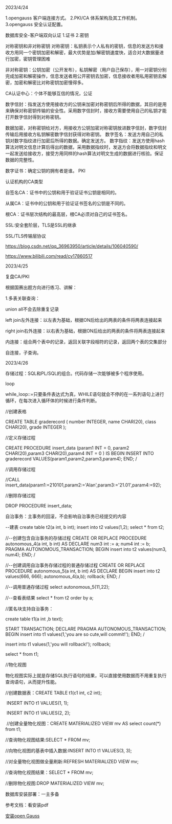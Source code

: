 2023/4/24

1.opengauss 客户端连接方式。
2.PKI/CA 体系架构及其工作机制。
3.opengauss 安全认证配置。



数据库安全-客户端双向认证
1.证书
2.密钥

对称密钥和非对称密钥
对称密钥：私钥表示个人私有的密钥，信息的发送方和接收方用同一个密钥加密和解密，最大优势是加/解密钥速度快，适合对大数据量进行加密，密钥管理困难

非对称密钥：公钥加密（公开发布），私钥解密（用户自己保存），用一对密钥分别完成加密和解密操作，信息发送者用公开密钥去加密，信息接收者用私用密钥去解密，加密和解密比对称密钥加密慢得多。

CA认证中心：个体不能够互信的情况，公证


数字信封：指发送方使用接收方的公钥来加密对称密钥后所得的数据，其目的是用来确保对称密钥传输的安全性。采用数字信封时，接收方需要使用自己的私钥才能打开数字信封得到对称密钥。

数据加密，对称密钥给对方，用接收方公钥加密对称密钥放进数字信封，数字信封传输后用接收方私钥解密数字信封获得对称密钥。
数字签名：发送方用自己的私钥对数字指纹进行加密后所得的数据。确定发送方。
数字指纹：发送方使用hash算法对明文信息计算后得出的数据，采用数据指纹时，发送方会将数据指纹和明文一起发送给接收方，接受方用同样的hash算法对明文生成的数据进行核验。保证数据的完整性。

数字证书：确定公钥的拥有者是谁。
PKI

认证机构的CA类型

自签名CA：证书中的公钥和用于验证证书公钥是相同的。

从属CA：证书中的公钥和用于验证证书签名的公钥是不同的。

根CA：证书层次结构的最高层，根CA必须对自己的证书签名。

SSL:安全套阶层，TLS是SSL的继承

SSL/TLS传输层协议



https://blog.csdn.net/qq_36963950/article/details/106040590/

https://www.bilibili.com/read/cv17860517

2023/4/25

复盘CA/PKI

根据国赛出题方向进行练习、讲解：

1.多表关联查询：

 union all不会去除重复记录

left join左外连接：以左表为基础，根据ON后给出的两表的条件将两表连接起来

right join右外连接：以右表为基础，根据ON后给出的两表的条件将两表连接起来

内连接：组合两个表中的记录，返回关联字段相符的记录，返回两个表的交集部分

自连接，子查询。



2023/4/26

存储过程：SQL和PL/SQL的组合。代码存储一次能够被多个程序使用。

loop

while_loop::=只要条件表达式为真，WHILE语句就会不停的在一系列语句上进行循环，在每次进入循环体的时候进行条件判断。

//创建表格

CREATE TABLE graderecord   (    number INTEGER,    name CHAR(20),    class CHAR(20),    grade INTEGER );

//定义存储过程

CREATE PROCEDURE insert_data  (param1 INT = 0, param2 CHAR(20),param3 CHAR(20),param4 INT = 0 )  IS BEGIN  INSERT INTO graderecord VALUES(param1,param2,param3,param4);   END; /

//调用存储过程

//CALL  insert_data(param1:=210101,param2:='Alan',param3:='21.01',param4:=92);

//删除存储过程

 DROP PROCEDURE insert_data;

自治事务：主事务的回滚，不会影响自治事务已经提交的内容

--建表
create table t2(a int, b int);
insert into t2 values(1,2);
select * from t2;

//--创建包含自治事务的存储过程
CREATE OR REPLACE PROCEDURE autonomous_4(a int, b int) AS
DECLARE
  num3 int := a;
  num4 int := b;
PRAGMA AUTONOMOUS_TRANSACTION;
BEGIN
  insert into t2 values(num3, num4);
END;
/

//--创建调用自治事务存储过程的普通存储过程
CREATE OR REPLACE PROCEDURE autonomous_5(a int, b int) AS
DECLARE
BEGIN
  insert into t2 values(666, 666);
  autonomous_4(a,b);
  rollback;
END;
/

//--调用普通存储过程
select autonomous_5(11,22);

//--查看表结果
select * from t2 order by a;



//匿名块支持自治事务：

create table t1(a int ,b text);

START TRANSACTION;
DECLARE
PRAGMA AUTONOMOUS_TRANSACTION;
BEGIN
  insert into t1 values(1,'you are so cute,will commit!');
END;
/

insert into t1 values(1,'you will rollback!');
rollback;

select * from t1;



//物化视图

物化视图实际上就是存储SQL执行语句的结果，可以直接使用数据而不用重复执行查询语句，从而提升性能。

//创建数据表：CREATE TABLE t1(c1 int, c2 int);

​							INSERT INTO t1 VALUES(1, 1);

​							INSERT INTO t1 VALUES(2, 2);

​	//创建全量物化视图：CREATE MATERIALIZED VIEW mv AS select count(*) from t1;

//查询物化视图结果:SELECT * FROM mv;

//向物化视图的基表中插入数据:INSERT INTO t1 VALUES(3, 3);

//对全量物化视图做全量刷新:REFRESH MATERIALIZED VIEW mv;

//查询物化视图结果：SELECT * FROM mv;

//删除物化视图:DROP MATERIALIZED VIEW mv;



数据库安装部署：一主多备

参考文档：看安装pdf

[安装open Gauss](https://docs.opengauss.org/zh/docs/5.0.0/docs/InstallationGuide/安装openGauss.html)

